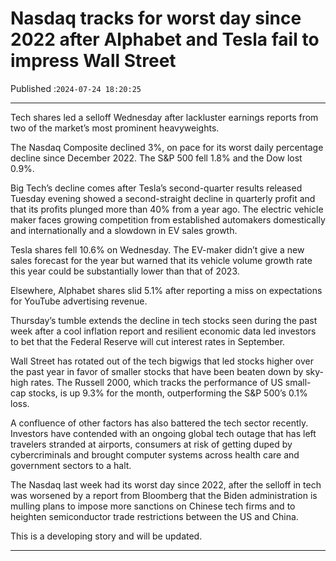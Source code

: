 # Nasdaq tracks for worst day since 2022 after Alphabet and Tesla fail to impress Wall Street

Published :`2024-07-24 18:20:25`

---

Tech shares led a selloff Wednesday after lackluster earnings reports from two of the market’s most prominent heavyweights.

The Nasdaq Composite declined 3%, on pace for its worst daily percentage decline since December 2022. The S&P 500 fell 1.8% and the Dow lost 0.9%.

Big Tech’s decline comes after Tesla’s second-quarter results released Tuesday evening showed a second-straight decline in quarterly profit and that its profits plunged more than 40% from a year ago. The electric vehicle maker faces growing competition from established automakers domestically and internationally and a slowdown in EV sales growth.

Tesla shares fell 10.6% on Wednesday. The EV-maker didn’t give a new sales forecast for the year but warned that its vehicle volume growth rate this year could be substantially lower than that of 2023.

Elsewhere, Alphabet shares slid 5.1% after reporting a miss on expectations for YouTube advertising revenue.

Thursday’s tumble extends the decline in tech stocks seen during the past week after a cool inflation report and resilient economic data led investors to bet that the Federal Reserve will cut interest rates in September.

Wall Street has rotated out of the tech bigwigs that led stocks higher over the past year in favor of smaller stocks that have been beaten down by sky-high rates. The Russell 2000, which tracks the performance of US small-cap stocks, is up 9.3% for the month, outperforming the S&P 500’s 0.1% loss.

A confluence of other factors has also battered the tech sector recently. Investors have contended with an ongoing global tech outage that has left travelers stranded at airports, consumers at risk of getting duped by cybercriminals and brought computer systems across health care and government sectors to a halt.

The Nasdaq last week had its worst day since 2022, after the selloff in tech was worsened by a report from Bloomberg that the Biden administration is mulling plans to impose more sanctions on Chinese tech firms and to heighten semiconductor trade restrictions between the US and China.

This is a developing story and will be updated.

---

